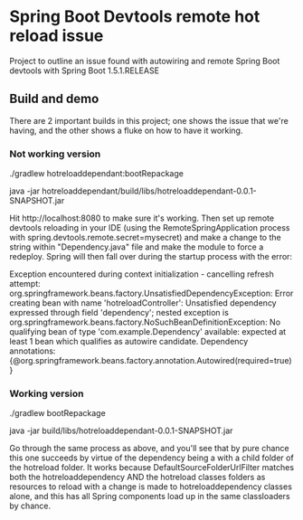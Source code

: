 # Spring Boot Devtools remote hot reload issue

Project to outline an issue found with autowiring and remote Spring Boot devtools with Spring Boot 1.5.1.RELEASE

## Build and demo

There are 2 important builds in this project; one shows the issue that we're having, and the other shows a fluke on how to have it working.

### Not working version

./gradlew hotreloaddependant:bootRepackage

java -jar hotreloaddependant/build/libs/hotreloaddependant-0.0.1-SNAPSHOT.jar

Hit http://localhost:8080 to make sure it's working.  Then set up remote devtools reloading in your IDE (using the RemoteSpringApplication process with spring.devtools.remote.secret=mysecret) and make a change to the string within "Dependency.java" file and make the module to force a redeploy.  Spring will then fall over during the startup process with the error:

Exception encountered during context initialization - cancelling refresh attempt: org.springframework.beans.factory.UnsatisfiedDependencyException: Error creating bean with name 'hotreloadController': Unsatisfied dependency expressed through field 'dependency'; nested exception is org.springframework.beans.factory.NoSuchBeanDefinitionException: No qualifying bean of type 'com.example.Dependency' available: expected at least 1 bean which qualifies as autowire candidate. Dependency annotations: {@org.springframework.beans.factory.annotation.Autowired(required=true)}

### Working version

./gradlew bootRepackage

java -jar build/libs/hotreloaddependant-0.0.1-SNAPSHOT.jar

Go through the same process as above, and you'll see that by pure chance this one succeeds by virtue of the dependency being a with a child folder of the hotreload folder.  It works because DefaultSourceFolderUrlFilter matches both the hotreloaddependency AND the hotreload classes folders as resources to reload with a change is made to hotreloaddependency classes alone, and this has all Spring components load up in the same classloaders by chance.
